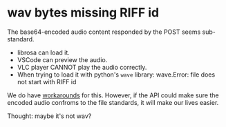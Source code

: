 # wav bytes missing RIFF id

The base64-encoded audio content responded by the POST seems sub-standard. 

- librosa can load it. 
- VSCode can preview the audio. 
- VLC player CANNOT play the audio correctly. 
- When trying to load it with python's `wave` library: wave.Error: file does not start with RIFF id

We do have [workarounds](https://stackoverflow.com/questions/25672289/failed-to-open-file-file-wav-as-a-wav-due-to-file-does-not-start-with-riff-id) for this. However, if the API could make sure the encoded audio confroms to the file standards, it will make our lives easier. 

Thought: maybe it's not wav? 

